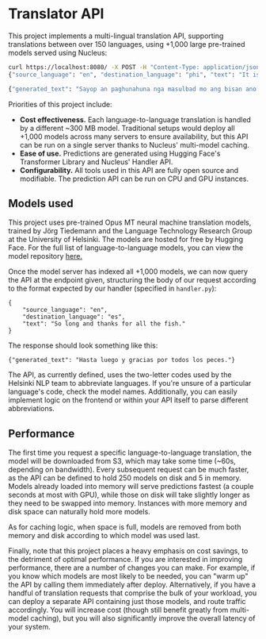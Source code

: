 # Translator API

This project implements a multi-lingual translation API, supporting translations between over 150 languages, using +1,000 large pre-trained models served using Nucleus:


```bash
curl https://localhost:8080/ -X POST -H "Content-Type: application/json" -d
{"source_language": "en", "destination_language": "phi", "text": "It is a mistake to think you can solve any major problems just with potatoes." }

{"generated_text": "Sayop an paghunahuna nga masulbad mo ang bisan ano nga dagkong mga problema nga may patatas lamang."}
```

Priorities of this project include:

- __Cost effectiveness.__ Each language-to-language translation is handled by a different ~300 MB model. Traditional setups would deploy all +1,000 models across many servers to ensure availability, but this API can be run on a single server thanks to Nucleus' multi-model caching.
- __Ease of use.__ Predictions are generated using Hugging Face's Transformer Library and Nucleus' Handler API.
- __Configurability.__ All tools used in this API are fully open source and modifiable. The prediction API can be run on CPU and GPU instances.

## Models used

This project uses pre-trained Opus MT neural machine translation models, trained by Jörg Tiedemann and the Language Technology Research Group at the University of Helsinki. The models are hosted for free by Hugging Face. For the full list of language-to-language models, you can view the model repository [here.](https://huggingface.co/Helsinki-NLP)

Once the model server has indexed all +1,000 models, we can now query the API at the endpoint given, structuring the body of our request according to the format expected by our handler (specified in `handler.py`):

```
{
    "source_language": "en",
    "destination_language": "es",
    "text": "So long and thanks for all the fish."
}
```

The response should look something like this:

```
{"generated_text": "Hasta luego y gracias por todos los peces."}
```

The API, as currently defined, uses the two-letter codes used by the Helsinki NLP team to abbreviate languages. If you're unsure of a particular language's code, check the model names. Additionally, you can easily implement logic on the frontend or within your API itself to parse different abbreviations.

## Performance

The first time you request a specific language-to-language translation, the model will be downloaded from S3, which may take some time (~60s, depending on bandwidth). Every subsequent request can be much faster, as the API can be defined to hold 250 models on disk and 5 in memory. Models already loaded into memory will serve predictions fastest (a couple seconds at most with GPU), while those on disk will take slightly longer as they need to be swapped into memory. Instances with more memory and disk space can naturally hold more models.

As for caching logic, when space is full, models are removed from both memory and disk according to which model was used last.

Finally, note that this project places a heavy emphasis on cost savings, to the detriment of optimal performance. If you are interested in improving performance, there are a number of changes you can make. For example, if you know which models are most likely to be needed, you can "warm up" the API by calling them immediately after deploy. Alternatively, if you have a handful of translation requests that comprise the bulk of your workload, you can deploy a separate API containing just those models, and route traffic accordingly. You will increase cost (though still benefit greatly from multi-model caching), but you will also significantly improve the overall latency of your system.
